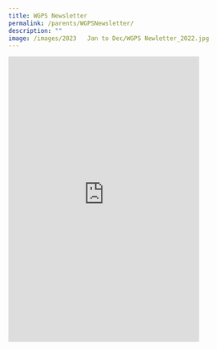 ```yaml
---
title: WGPS Newsletter
permalink: /parents/WGPSNewsletter/
description: ""
image: /images/2023   Jan to Dec/WGPS Newletter_2022.jpg
---
```

<iframe allowfullscreen="true" height="569" width="381" frameborder="0" src="https://docs.google.com/presentation/d/e/2PACX-1vTCYIYGGWwSZBUFxdrzQCQKzhNab0wN5cMR0IMvPax72uh0mqSKg9ha3JQJWzSsmxfV8Qqf8MmiaBV8/embed?start=true&amp;loop=true&amp;delayms=3000"></iframe>